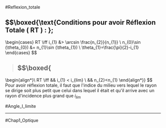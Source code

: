 #Reflexion_totale
## $$\boxed{\text{Conditions pour avoir Réflexion Totale ( RT ) : }\;
\begin{cases}
    RT \iff i_{1} &> \arcsin \frac{n_{2}}{n_{1}} \\ n_{0}\sin (\theta_{0}) &= n_{1}\sin (\theta_{1}) \\ \theta_{1}=\frac{\pi}{2}-i_{1}
\end{cases}
$$

>## $$\boxed{
\begin{align*}\\
RT \iff && i_{1} < i_{lim} \\ && n_{2}<n_{1}
\end{align*}}
$$
Pour avoir réflexion totale, il faut que l'indice du milieu vers lequel le rayon se dirige soit plus petit que celui dans lequel il était et qu'il arrive avec un rayon d'incidence plus grand que $i_{lim}$ 

#Angle_I_limite 
___
#Chap1_Optique 